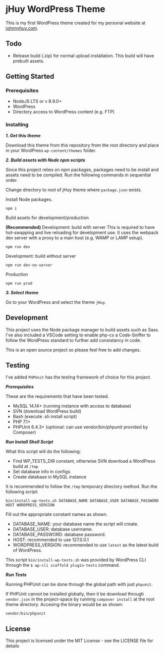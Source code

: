# jHuy WordPress Theme

This is my first WordPress theme created for my personal website at [johnnyhuy.com](http://johnnyhuy.com).

## Todo

- Release build (.zip) for normal upload installation. This build will have prebuilt assets.

## Getting Started

### Prerequisites

- NodeJS LTS or v 8.9.0+
- WordPress
- Directory access to WordPress content (e.g. FTP)

### Installing

***1. Get this theme***

Download this theme from this repository from the root directory and place in your WordPress `wp-content/themes` folder.

***2. Build assets with Node npm scripts***

Since this project relies on npm packages, packages need to be install and assets need to be compiled. Run the following commands in sequential order.

Change directory to root of jHuy theme where `package.json` exists.

Install Node packages.

```
npm i
```

Build assets for development/production


**(Recommended)** Development: build with server
This is required to have hot-swapping and live reloading for development use. It uses the webpack dev server with a proxy to a main host (e.g. WAMP or LAMP setup).

```
npm run dev
```

Development: build without server

```
npm run dev-no-server
```

Production

```
npm run prod
```

***3. Select theme***

Go to your WordPress and select the theme `jHuy`.

## Development

This project uses the Node package manager to build assets such as Sass. I've also included a VSCode setting to enable php-cs a Code-Sniffer to follow the WordPress standard to further add consistancy in code.

This is an open source project so please feel free to add changes.

## Testing

I've added `PHPUnit` has the testing framework of choice for this project.

***Prerequisites***

These are the requirements that have been tested.

- MySQL 14.14+ (running instance with access to database)
- SVN (download WordPress build)
- Bash (execute .sh install script)
- PHP 7.1+
- PHPUnit 6.4.3+ (optional: can use vendor/bin/phpunit provided by Composer)

***Run Install Shell Script***

What this script will do the following:

- Find WP_TESTS_DIR constant, otherwise SVN download a WordPress build at `/tmp`
- Set database info in configs
- Create database in MySQL instance

It is recommended to follow the `/tmp` temporary directory method. Run the following script:

```
bin/install-wp-tests.sh DATABASE_NAME DATABASE_USER DATABASE_PASSWORD HOST WORDPRESS_VERSION
```

Fill out the appropriate constant names as shown.

- DATABASE_NAME: your database name the script will create.
- DATABASE_USER: database username.
- DATABASE_PASSWORD: database password.
- HOST: recommended to use 127.0.0.1
- WORDPRESS_VERSION: recommended to use `latest` as the latest build of WordPress.

This script `bin/install-wp-tests.sh` was provided by WordPress CLI through the `$ wp-cli scaffold plugin-tests` command.

***Run Tests***

Running PHPUnit can be done through the global path with just `phpunit`.

If PHPUnit cannot be installed globally, then it be download through `vendor.json` in the project-space by running `composer install` at the root theme directory. Accesing the binary would be as shown:

```
vendor/bin/phpunit
```

## License

This project is licensed under the MIT License - see the LICENSE file for details
